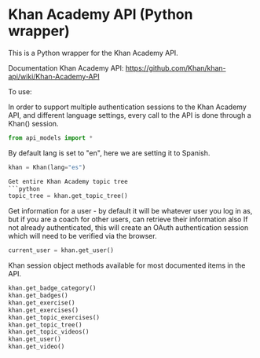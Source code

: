 Khan Academy API (Python wrapper)
=========

This is a Python wrapper for the Khan Academy API.

Documentation
Khan Academy API: https://github.com/Khan/khan-api/wiki/Khan-Academy-API

To use:

In order to support multiple authentication sessions to the Khan Academy API, and different language settings, every call to the API is done through a Khan() session.

```python
from api_models import *
```
By default lang is set to "en", here we are setting it to Spanish.
```python
khan = Khan(lang="es")

Get entire Khan Academy topic tree
```python
topic_tree = khan.get_topic_tree()
```
Get information for a user - by default it will be whatever user you log in as, but if you are a coach for other users, can retrieve their information also
If not already authenticated, this will create an OAuth authentication session which will need to be verified via the browser.
```python
current_user = khan.get_user()
```

Khan session object methods available for most documented items in the API.

```python 
khan.get_badge_category()
khan.get_badges()
khan.get_exercise()
khan.get_exercises()
khan.get_topic_exercises()
khan.get_topic_tree()
khan.get_topic_videos()
khan.get_user()
khan.get_video()
```